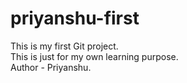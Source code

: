 # priyanshu-first
This is my first Git project.
<br>
This is just for my own learning purpose.
<br>
Author - Priyanshu.

